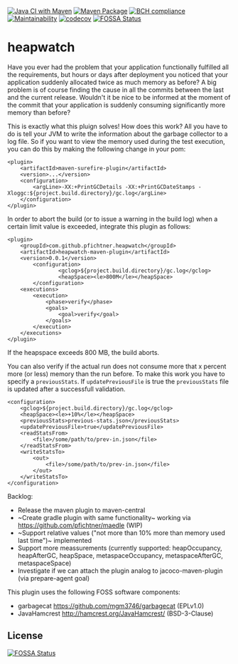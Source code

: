 [![Java CI with Maven](https://github.com/pfichtner/heapwatch/actions/workflows/maven.yml/badge.svg)](https://github.com/pfichtner/heapwatch/actions/workflows/maven.yml)
[![Maven Package](https://github.com/pfichtner/heapwatch/actions/workflows/maven-publish.yml/badge.svg)](https://github.com/pfichtner/heapwatch/actions/workflows/maven-publish.yml)
[![BCH compliance](https://bettercodehub.com/edge/badge/pfichtner/heapwatch?branch=master)](https://bettercodehub.com/)
[![Maintainability](https://api.codeclimate.com/v1/badges/9d65dad82c39b80a27e2/maintainability)](https://codeclimate.com/github/pfichtner/heapwatch/maintainability)
[![codecov](https://codecov.io/gh/pfichtner/heapwatch/branch/master/graph/badge.svg?token=xC6rGPBJVC)](https://codecov.io/gh/pfichtner/heapwatch)
[![FOSSA Status](https://app.fossa.com/api/projects/git%2Bgithub.com%2Fpfichtner%2Fheapwatch.svg?type=shield)](https://app.fossa.com/projects/git%2Bgithub.com%2Fpfichtner%2Fheapwatch?ref=badge_shield)
# heapwatch
Have you ever had the problem that your application functionally fulfilled all the requirements, but hours or days after deployment you noticed that your application suddenly allocated twice as much memory as before? A big problem is of course finding the cause in all the commits between the last and the current release. Wouldn't it be nice to be informed at the moment of the commit that your application is suddenly consuming significantly more memory than before?

This is exactly what this pluign solves! How does this work?  All you have to do is tell your JVM to write the information about the garbage collector to a log file. So if you want to view the memory used during the test execution, you can do this by making the following change in your pom:
```
<plugin>
	<artifactId>maven-surefire-plugin</artifactId>
	<version>...</version>
	<configuration>
		<argLine>-XX:+PrintGCDetails -XX:+PrintGCDateStamps -Xloggc:${project.build.directory}/gc.log</argLine>
	</configuration>
</plugin>
```

In order to abort the build (or to issue a warning in the build log) when a certain limit value is exceeded, integrate this plugin as follows:
```
<plugin>
	<groupId>com.github.pfichtner.heapwatch</groupId>
	<artifactId>heapwatch-maven-plugin</artifactId>
	<version>0.0.1</version>
        <configuration>
                <gclog>${project.build.directory}/gc.log</gclog>
                <heapSpace><le>800M</le></heapSpace>
        </configuration>
	<executions>
		<execution>
			<phase>verify</phase>
			<goals>
				<goal>verify</goal>
			</goals>
		</execution>
	</executions>
</plugin>
```

If the heapspace exceeds 800 MB, the build aborts.

You can also verify if the actual run does not consume more that x percent more (or less) memory than the run before. To make this work you have to specify a ```previousStats```. If ```updatePreviousFile``` is true the ```previousStats``` file is updated after a successfull validation. 
```
<configuration>
	<gclog>${project.build.directory}/gc.log</gclog>
	<heapSpace><le>+10%</le></heapSpace>
	<previousStats>previous-stats.json</previousStats>
	<updatePreviousFile>true</updatePreviousFile>
	<readStatsFrom>
		<file>/some/path/to/prev-in.json</file>
	</readStatsFrom>
	<writeStatsTo>
		<out>
			<file>/some/path/to/prev-in.json</file>
		</out>
	</writeStatsTo>
</configuration>
```

Backlog: 
- Release the maven plugin to maven-central
- ~Create gradle plugin with same functionality~ working via https://github.com/pfichtner/maedle (WIP)
- ~Support relative values ("not more than 10% more than memory used last time")~ implemented
- Support more meassurements (currently supported: heapOccupancy, heapAfterGC, heapSpace, metaspaceOccupancy, metaspaceAfterGC, metaspaceSpace) 
- Investigate if we can attach the plugin analog to jacoco-maven-plugin (via prepare-agent goal)

This plugin uses the following FOSS software components: 
- garbagecat https://github.com/mgm3746/garbagecat (EPLv1.0)
- JavaHamcrest http://hamcrest.org/JavaHamcrest/ (BSD-3-Clause)

## License
[![FOSSA Status](https://app.fossa.com/api/projects/git%2Bgithub.com%2Fpfichtner%2Fheapwatch.svg?type=large)](https://app.fossa.com/projects/git%2Bgithub.com%2Fpfichtner%2Fheapwatch?ref=badge_large)

